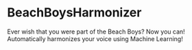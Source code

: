 # BeachBoysHarmonizer
Ever wish that you were part of the Beach Boys? Now you can! Automatically harmonizes your voice using Machine Learning!
